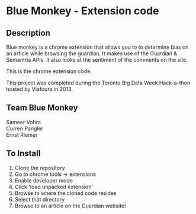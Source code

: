 Blue Monkey - Extension code
============================

Description
-----------

Blue monkey is a chrome extension that allows you to to determine bias on an article while browsing the guardian.  It makes use of the Guardian & Semantria APIs.  It also looks at the sentiment of the comments on the site.

This is the chrome extension code.

This project was completed during the Toronto Big Data Week Hack-a-thon hosted by Viafoura in 2013.

Team Blue Monkey
----------------
Sameer Vohra<br />
Curren Pangler<br />
Ernst Riemer


To Install
----------

1. Clone the repository
2. Go to chrome tools -> extensions
3. Enable developer mode
4. Click 'load unpacked extension'
5. Browse to where the cloned code resides
6. Select that directory
7. Browse to an article on the Guardian website!


